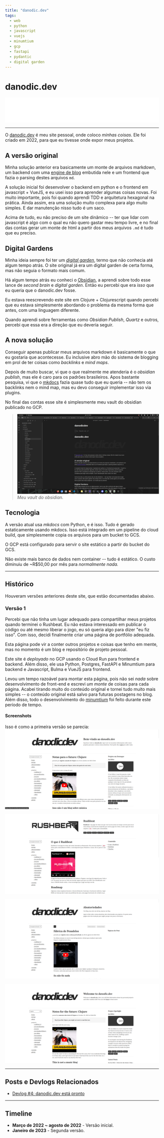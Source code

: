 ```yaml
---
title: "danodic.dev"
tags:
  - web
  - python
  - javascript
  - vuejs
  - minumtium
  - gcp
  - fastapi
  - pydantic
  - digital garden
---
```


# danodic.dev

![](../assets/danodicdev-logo-light.svg)

---

O [danodic.dev](https://danodic.dev) é meu site pessoal, onde coloco _minhas coisas_. Ele foi criado em 2022, para que eu tivesse onde expor meus projetos.

## A versão original
Minha solução anterior era basicamente um monte de arquivos markdown, um backend com uma [engine de blog](minumtium.md) embutida nele e um frontend que fazia o parsing destes arquivos `md`.

A solução inicial foi desenvolver o backend em python e o frontend em javascript + VueJS, e eu usei isso para aprender algumas coisas novas. Foi muito importante, pois foi quando aprendi TDD e arquitetura hexagonal na prática. Ainda assim, era uma solução muito complexa para algo muito simples. E dar manutenção nisso tudo é um saco.

Acima de tudo, eu não preciso de um site dinâmico -- ter que lidar com javascript é algo com o qual eu não quero gastar meu tempo livre, e no final das contas gerar um monte de html a partir dos meus arquivos `.md` é tudo que eu preciso.

## Digital Gardens
Minha ideia sempre foi ter um _[digital garden](../notas/coisas/digital_gardens.md)_, termo que não conhecia até algum tempo atrás. O site original já era um digital garden de certa forma, mas não seguia o formato mais comum.

Há algum tempo atrás eu conheci o [Obsidian](https://obsidian.md), a aprendi sobre todo esse lance de _second brain_ e _digital garden_. Então eu percebi que era _isso_ que eu queria que o danodic.dev fosse.

Eu estava reescrevendo este site em Clojure + Clojurescript quando percebi que eu estava simplesmente abordando o problema da mesma forma que antes, com uma linguagem diferente.

Quando aprendi sobre ferramentas como _Obsidian Publish_, _Quartz_ e outros, percebi que essa era a direção que eu deveria seguir.

## A nova solução
Conseguir apenas publicar meus arquivos markdown é basicamente o que eu gostaria que acontecesse. Eu inclusive abro mão do sistema de blogging em prol de ter coisas como _backlinks_ e _mind maps_.

Depois de muito buscar, vi que o que realmente me atenderia é o _obsidian publish_, mas ele é caro para os padrões brasileiros. Apos bastante pesquisa, vi que o [mkdocs](https://mkdocs.org) fazia quase tudo que eu queria -- não tem os backlinks nem o mind map, mas eu devo conseguir implementar isso via plugins.

No final das contas esse site é simplesmente meu vault do obsidian publicado no GCP.

> ![](../../assets/danodicdev/danodicdev_v2_screenshot_1.png)
> _Meu vault do obsidian._

## Tecnologia

A versão atual usa _mkdocs_ com Python, e é isso. Tudo é gerado estaticamente usando mkdocs. Isso está integrado em um pipeline do cloud build, que simplesmente copia os arquivos para um bucket to GCS.

O GCP está configurado para servir o site estático a partir do bucket do GCS.

Não existe mais banco de dados nem container -- tudo é estático. O custo diminuiu de ~R$50,00 por mês para _normalmente nada._


---

## Histórico

Houveram versões anteriores deste site, que estão documentadas abaixo.

### Versão 1

Percebi que não tinha um lugar adequado para compartilhar meus projetos quando terminei o Rushbeat. Eu não estava interessado em publicar o código ou até mesmo liberar o jogo, eu só queria algo para dizer "eu fiz isso". Com isso, decidi finalmente criar uma página de portfólio adequada.  
  
Esta página pode vir a conter outros projetos e coisas que tenho em mente, mas no momento é um blog e repositório de projeto pessoal.  
  
Este site é _deployado_ no GCP usando o Cloud Run para frontend e backend. Além disso, ele usa Python, Postgres, FastAPI e Minumtium para backend e Javascript, Bulma e VueJS para frontend.  
  
Levou um tempo razoável para montar esta página, pois não sei _nada_ sobre desenvolvimento de front-end e escrevi _um monte_ de coisas para cada página. Acabei tirando muito do conteúdo original e tornei tudo muito mais simples -- o conteúdo original está salvo para futuras postagens no blog. Além disso, todo o desenvolvimento  do [minumtium](/projects/minumtium) foi feito durante este período de tempo.  

#### Screenshots
Isso é como a primeira versão se parecia:
![](../../assets/danodicdev/danodicdev_v1_screenshot_1.png)
  
![](../../assets/danodicdev/danodicdev_v1_screenshot_2.png)

![](../../assets/danodicdev/danodicdev_v1_screenshot_3.png)

![](../../assets/danodicdev/danodicdev_v1_screenshot_4.png)

---

## Posts e Devlogs Relacionados  
- [Devlog #4: danodic.dev está pronto](/devlog/post/6)  

---

## Timeline  
- **Março de 2022 ~ agosto de 2022** - Versão inicial.
-  **Janeiro de 2023** - Segunda versão.
